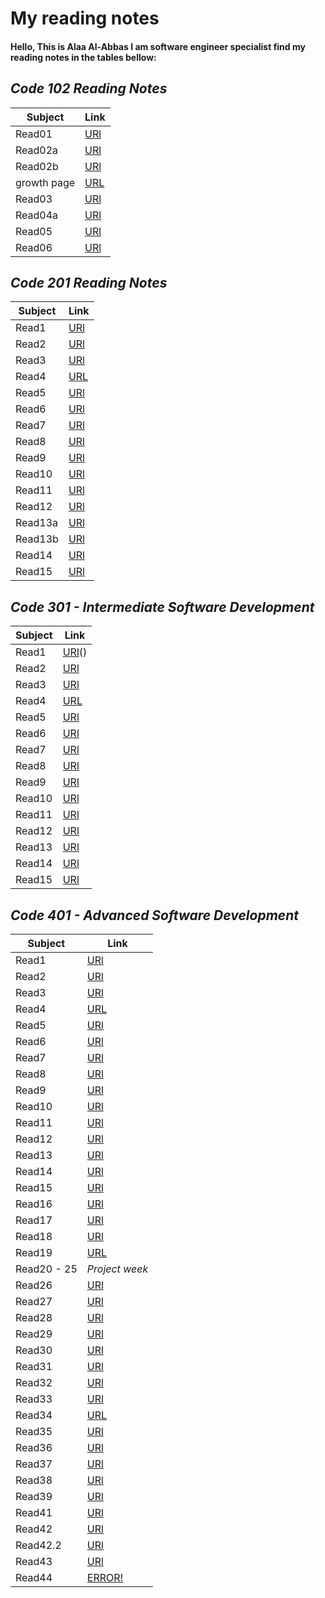 # **My reading notes**

#### Hello, This is Alaa Al-Abbas I am software engineer specialist find my reading notes in the tables bellow:


## *Code 102 Reading Notes*

| Subject     | Link                                                     |
| ----------- | -----------                                              |
| Read01      | [URl](read01.md)                                         |
| Read02a     | [URl](read02a.md)                                        |
| Read02b     | [URl](read02b.md)                                        |
|growth page  | [URL](growth.md)                                         |
| Read03      | [URl](read03.md)                                         |
| Read04a     | [URl](read04a.md)                                        |
| Read05      | [URl](read05.md)                                         |
| Read06      | [URl](read06.md)                                         |

## *Code 201 Reading Notes*

| Subject     | Link                                                     |
| ----------- | -----------                                              |
| Read1       | [URl](Read1.md)                                          |
| Read2       | [URl](Read2.md)                                          |
| Read3       | [URl](Read3.md)                                          |
| Read4       | [URL](Read4.md)                                          |
| Read5       | [URl](Read5.md)                                          |
| Read6       | [URl](Read6.md)                                          |
| Read7       | [URl](Read7.md)                                          |
| Read8       | [URl](Read8.md)                                          |
| Read9       | [URl](Read9.md)                                          |
| Read10      | [URl](Read10.md)                                         |
| Read11      | [URl](Read11.md)                                         |
| Read12      | [URl](Read12.md)                                         |
| Read13a     | [URl](Read13a.md)                                        |
| Read13b     | [URl](Read13b.md)                                        |
| Read14      | [URl](Read14.md)                                         |
| Read15      | [URl](Read15.md)                                         |   

## *Code 301 - Intermediate Software Development*

| Subject     | Link                                             |
| ----------- | -----------                                      |
| Read1       | [URl](readclass1.md)()                                          |
| Read2       | [URl](Readclass2_301.md)                                          |
| Read3       | [URl](readclass3.md)                                          |
| Read4       | [URL](readclass4.md)                                          |
| Read5       | [URl](readclass5.md)                                          |
| Read6       | [URl](readclass6.md)                                          |
| Read7       | [URl](readclass7.md)                                          |
| Read8       | [URl](readclass8.md)                                          |
| Read9       | [URl](readclass9.md)                                          |
| Read10      | [URl](readclass10.md)                                          |
| Read11      | [URl](Readclass11.md)                                          |
| Read12      | [URl](Readclass12.md)                                          |
| Read13      | [URl]()                                          |
| Read14      | [URl]()                                          |
| Read15      | [URl]()                                          |  



## *Code 401 - Advanced Software Development*

| Subject     | Link                                             |
| ----------- | -----------                                      |
| Read1       | [URl](read1.md)                                  |
| Read2       | [URl](read2.md)                                  |
| Read3       | [URl](read3.md)                                  |
| Read4       | [URL](read4(401).md)                             |
| Read5       | [URl](read5(401).md)                             |
| Read6       | [URl](read6(401).md)                             |
| Read7       | [URl]()                                          |
| Read8       | [URl](read8(401).md)                             |
| Read9       | [URl](Read9(401).md)                             |
| Read10      | [URl](read10(401).md)                            |
| Read11      | [URl](Read11(401).md)                            |
| Read12      | [URl](read12(401).md)                            |
| Read13      | [URl](read13(401).md)                            |
| Read14      | [URl]()                                          |
| Read15      | [URl](Read15(401).md)                            |  
| Read16      | [URl](read16(401).md)                            |
| Read17      | [URl](read17(401).md)                                          |
| Read18      | [URl](read18(401).md)                                          |
| Read19      | [URL](read19(401).md)                                          |
| Read20 - 25      | *Project week*                                         |
| Read26      | [URl](read26(401).md)                                          |
| Read27      | [URl](read27(401).md)                                          |
| Read28      | [URl](read28(401).md)                                          |
| Read29      | [URl](read29(401).md)                                          |
| Read30      | [URl](read30(401).md)                                          |  
| Read31      | [URl](read31(401).md)                                          |
| Read32      | [URl](read32(401).md)                                          |
| Read33      | [URl](read33(401).md)                                          |
| Read34      | [URL](read34(401).md)                                          |
| Read35      | [URl](read35(401).md)                                          |
| Read36      | [URl](read36(401).md)                                          |
| Read37      | [URl](read37(401).md)                                          |
| Read38      | [URl](read38(401).md)                                          |
| Read39      | [URl](read39(401).md)                                          |
| Read41      | [URl](read41(401).md)                                          |
| Read42      | [URl](read42(401).md)                                          |
| Read42.2     | [URl](read42(401)2.md)                                          |
| Read43      | [URl](read43(401).md)                                          |
| Read44      | [ERROR!]()                                          |
